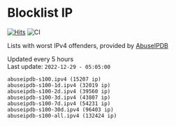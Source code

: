 # Blocklist IP

[![Hits](https://hits.seeyoufarm.com/api/count/incr/badge.svg?url=https%3A%2F%2Fgithub.com%2Fborestad%2Fblocklist-ip%2F&count_bg=%2379C83D&title_bg=%23555555&icon=&icon_color=%23E7E7E7&title=hits&edge_flat=false)](https://hits.seeyoufarm.com)  ![CI](https://img.shields.io/github/workflow/status/borestad/blocklist-ip/CI?style=flat-square)

Lists with worst IPv4 offenders, provided by [AbuseIPDB](https://www.abuseipdb.com/)

<!-- FOOTER-PLACEHOLDER -->
Updated every 5 hours<br>
Last update: `2022-12-29 - 05:05:00`
```
abuseipdb-s100.ipv4 (15207 ip)
abuseipdb-s100-1d.ipv4 (32019 ip)
abuseipdb-s100-2d.ipv4 (39560 ip)
abuseipdb-s100-3d.ipv4 (43807 ip)
abuseipdb-s100-7d.ipv4 (54231 ip)
abuseipdb-s100-30d.ipv4 (96403 ip)
abuseipdb-s100-all.ipv4 (132424 ip)
```
